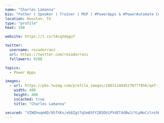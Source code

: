 ```yaml
---
name: "Charles Lamanna"
bio: "Father | Speaker | Trainer | MVP | #PowerApps & #PowerAutomate Community Super User | YouTuber Right-pointing triangle http://youtube.com/c/rezadorrani | Learn - Share - Clockwise rightwards and leftwards open circle arrows"
location: Houston, TX
type: "profile"
heat: 108

website: https://t.co/tAcqSdqguf

twitter:
  username: rezadorrani
  url: https://twitter.com/rezadorrani
  followers: 9288

topics:
  - Power Apps

images:
  - url: https://pbs.twimg.com/profile_images/1063114045270777856/qeT-jpWr_400x400.jpg
    width: 400
    height: 400
    isCached: true
    title: "Charles Lamanna"

secured: "VZWQheqm6D/95fXKx/eb8Zgt7q5m0SFY2B5DUiPYdET4dBwJ/YLpNnCzlnshKq0A6IqawVm9GWI/X/4zBOOmDBDX52fgcXkPKcQAS9KEPEgQhDpYQ7W9uWakU5IudyZySTmnXWEkzvucezJ2Cfqw5GOnbx0ZuSWInoxgvUF/y5hTryaLwO8EY06IFFOpAmR/fgozedC3ugrUqYvNGBZoWspJzCihpEmlT5s0Pn0THaUnY5oDcGKefuX8vvl+Nlm+HxiXWO0Yunt2ONhhkZ9Y2D3CsNcCPnMQzFM6algenCJIA1CTxFGOXz693dhm2g12+a7ikx7OGthOd292b+J1wBKNaspl7DXzAvN233buP8SvDFscriC+CE5MUv/P7XJ3B4SqOe4D88Wh0eFVXxe2KaHwive/s/fFiZA6RKCA5jI=;SA04MYrzcBioMLDTbY86AA=="
---
```


